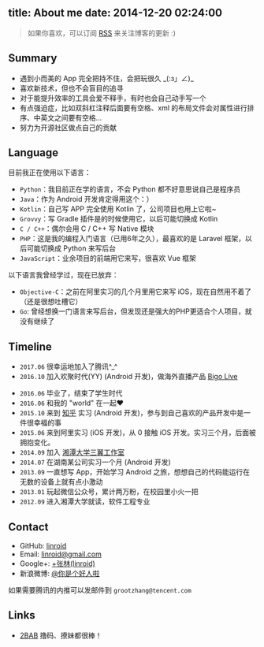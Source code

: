 title: About me
date: 2014-12-20 02:24:00
---

> 如果你喜欢，可以订阅 [RSS](/atom.xml) 来关注博客的更新 :)

## Summary
 - 遇到小而美的 App 完全把持不住，会把玩很久 \_(:з」∠)\_
 - 喜欢新技术，但也不会盲目的追寻
 - 对于能提升效率的工具会爱不释手，有时也会自己动手写一个
 - 有点强迫症，比如双斜杠注释后面要有空格、xml 的布局文件会对属性进行排序、中英文之间要有空格...
 - 努力为开源社区做点自己的贡献

<!-- - 开源爱好者，希望有一天自己也能为开源社区作出贡献 -->
<!--  - 之前玩 PHP (嗯，世界上最好的语言！)，后来跳入 Android 的坑里。对于 [Jake Wharthon](http://jakewharton.com/)、 [Chris Banes](https://chris.banes.me/) 、[Romain Guy](http://www.curious-creature.com/about/) 、[碎星](http://imid.me/) 这些大牛，跪舔( ˘･з･)
 - 喜欢 Google 的各种产品(虽然在天朝〒△〒),Google+ 里面各种大牛！Drive 处理文档好爽！！图片放到 Photos 会收到很多惊喜！Books 的翻页效果好赞！Play 最好的 Android 应用商店！Keeps 记一些琐事很方便！新出的 Inbox 美哭>_< -->

## Language
目前我正在使用以下语言：
 - `Python`：我目前正在学的语言，不会 Python 都不好意思说自己是程序员
 - `Java`：作为 Android 开发肯定得用这个：）
 - `Kotlin`：自己写 APP 完全使用 Kotlin 了，公司项目也用上它啦~
 - `Grovvy`：写 Gradle 插件是的时候使用它，以后可能切换成 Kotlin
 - `C / C++`：偶尔会用 C / C++ 写 Native 模块
 - `PHP`：这是我的编程入门语言（已用6年之久），最喜欢的是 Laravel 框架，以后可能切换成 Python 来写后台
 - `JavaScript`：业余项目的前端用它来写，很喜欢 Vue 框架

以下语言我曾经学过，现在已放弃：
 - `Objective-C`：之前在阿里实习的几个月里用它来写 iOS，现在自然用不着了（还是很想吐槽它）
 - `Go`: 曾经想换一门语言来写后台，但发现还是强大的PHP更适合个人项目，就没有继续了

## Timeline
 - `2017.06` 很幸运地加入了腾讯^_^
 - `2016.10` 加入欢聚时代(YY) (Android 开发)，做海外直播产品 [Bigo Live](http://www.bigo.sg/)
 <!-- - `2016.07` 不想异地，便离开了知乎，来到广州一家初创公司(Android 开发) -->
 - `2016.06` 毕业了，结束了学生时代
 - `2016.06` 和我的 "world" 在一起❤️
 - `2015.10` 来到 [知乎](https://www.zhihu.com) 实习 (Android 开发)，参与到自己喜欢的产品开发中是一件很幸福的事
 - `2015.06` 来到阿里实习 (iOS 开发)，从 0 接触 iOS 开发。实习三个月，后面被拥抱变化。
 - `2014.09` 加入 [湘潭大学三翼工作室](http://www.sky31.com)
 - `2014.07` 在湖南某公司实习一个月 (Android 开发)
 - `2013.09` 一直想写 App，开始学习 Android 之旅，想想自己的代码能运行在无数的设备上就有点小激动
 - `2013.01` 玩起微信公众号，累计两万粉，在校园里小火一把
 - `2012.09` 进入湘潭大学就读，软件工程专业

<!-- - `2015.03` [FilterMenu](https://github.com/linroid/FilterMenu) 在 GitHub 上获得更多的 star -->
<!-- - `2015.01` 完成[四季电台](http://radio.sky31.com)的开发，我写了后台、Android，[Android 端](https://github.com/linroid/Sky31Radio) 放到 GitHub 上被推荐，获得一些star -->

## Contact
 - GitHub: [linroid](http://github.com/linroid)
 - Email: [linroid@gmail.com](mailto:linroid@gmail.com)
 - Google+: [+张林(linroid)](https://plus.google.com/114352094187316162338/posts)
 - 新浪微博: [@你是个好人啦](http://weibo.com/ekstone)

 如果需要腾讯的内推可以发邮件到 `grootzhang@tencent.com`
 
## Links

 - [2BAB](http://2bab.me/) 撸码、撩妹都很棒！